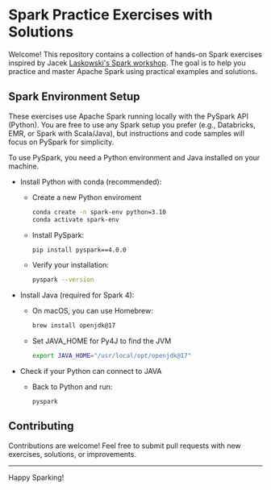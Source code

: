 # Spark Practice Exercises with Solutions

Welcome! This repository contains a collection of hands-on Spark exercises inspired by Jacek [Laskowski's Spark workshop](https://jaceklaskowski.github.io/spark-workshop). The goal is to help you practice and master Apache Spark using practical examples and solutions.

## Spark Environment Setup

These exercises use Apache Spark running locally with the PySpark API (Python). You are free to use any Spark setup you prefer (e.g., Databricks, EMR, or Spark with Scala/Java), but instructions and code samples will focus on PySpark for simplicity.

To use PySpark, you need a Python environment and Java installed on your machine.

- Install Python with conda (recommended):
  - Create a new Python enviroment
    ```bash
    conda create -n spark-env python=3.10
    conda activate spark-env
    ```
  - Install PySpark:
    ```bash
    pip install pyspark==4.0.0
    ```
  - Verify your installation:
    ```bash
    pyspark --version
    ```

- Install Java (required for Spark 4):
  - On macOS, you can use Homebrew:
    ```bash
    brew install openjdk@17
    ```
  - Set JAVA_HOME for Py4J to find the JVM
    ```bash
    export JAVA_HOME="/usr/local/opt/openjdk@17"
    ```

- Check if your Python can connect to JAVA
  - Back to Python and run:
    ```
    pyspark
    ```

## Contributing
Contributions are welcome! Feel free to submit pull requests with new exercises, solutions, or improvements.

---
Happy Sparking!


